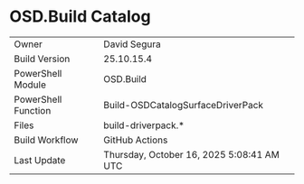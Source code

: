 ﻿# OSD.Build Catalog

| | |
|-|-|
| Owner | David Segura |
| Build Version | 25.10.15.4 |
| PowerShell Module | OSD.Build |
| PowerShell Function | Build-OSDCatalogSurfaceDriverPack |
| Files | build-driverpack.* |
| Build Workflow | GitHub Actions |
| Last Update | Thursday, October 16, 2025 5:08:41 AM UTC |
